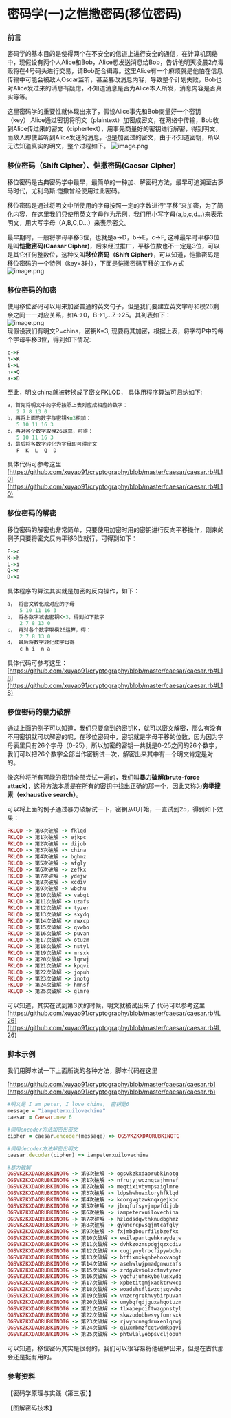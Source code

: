 # 密码学(一)之恺撒密码(移位密码)
### 前言
   密码学的基本目的是使得两个在不安全的信道上进行安全的通信，在计算机网络中，现假设有两个人Alice和Bob，Alice想发送消息给Bob，告诉他明天凌晨2点毒贩将在4号码头进行交易，请Bob配合缉毒。这里Alice有一个麻烦就是他怕在信息传输中可能会被敌人Oscar监听，甚至篡改消息内容，导致整个计划失败，Bob也对Alice发过来的消息有疑虑，不知道消息是否为Alice本人所发，消息内容是否真实等等。  

 这里密码学的重要性就体现出来了，假设Alice事先和Bob商量好一个密钥（key）,Alice通过密钥将明文（plaintext）加密成密文，在网络中传输，Bob收到Alice传过来的密文（ciphertext），用事先商量好的密钥进行解密，得到明文，而敌人即使监听到Alice发送的消息，也是加密过的密文，由于不知道密钥，所以无法知道真实的明文，整个过程如下。
![image.png](https://upload-images.jianshu.io/upload_images/1796624-95050e2fc8412a32.png?imageMogr2/auto-orient/strip%7CimageView2/2/w/1240)
### 移位密码（Shift Cipher）、恺撒密码(Caesar Cipher)
移位密码是古典密码学中最早，最简单的一种加、解密码方法，最早可追溯至古罗马时代，尤利乌斯:恺撒曾经使用过此密码。 
  
移位密码是通过将明文中所使用的字母按照一定的字数进行“平移”来加密，为了简化内容，在这里我们只使用英文字母作为示例，我们用小写字母(a,b,c,d…)来表示明文，用大写字母（A,B,C,D…）来表示密文。
  
最早期时，一般将字母平移3位，也就是a->D，b->E，c->F,
这种最早时平移3位是叫**恺撒密码(Caesar Cipher)**，后来经过推广，平移位数也不一定是3位，可以是其它任何整数位，这种又叫**移位密码（Shift Cipher）**，可以知道，恺撒密码是移位密码的一个特例（key=3时），下面是恺撒密码平移的工作方式  
![image.png](https://upload-images.jianshu.io/upload_images/1796624-e1fa042fd62a2c56.png?imageMogr2/auto-orient/strip%7CimageView2/2/w/1240)  
### 移位密码的加密
 使用移位密码可以用来加密普通的英文句子，但是我们要建立英文字母和模26剩余之间一一对应关系，如A->0，B->1,…Z->25。其列表如下：  
![image.png](https://upload-images.jianshu.io/upload_images/1796624-0dbef7eedef6d7dc.png?imageMogr2/auto-orient/strip%7CimageView2/2/w/1240)  
现假设我们有明文P=china，密钥K=3, 现要将其加密，根据上表，将字符P中的每个字母平移3位，得到如下情况:  
```ruby
c->F
h->K
i->L
n->Q
a->D
```
至此，明文china就被转换成了密文FKLQD，
具体用程序算法可归纳如下:
```ruby
a，首先将明文中的字母按照上表对应成相应的数字：
   2 7 8 13 0
b，再将上面的数字与密钥K=3相加：
   5 10 11 16 3
c，再对各个数字取模26运算，可得：
   5 10 11 16 3
d，最后将各数字转化为字母即可得密文
   F  K  L  Q  D
```
具体代码可参考这里
[https://github.com/xuyao91/cryptography/blob/master/caesar/caesar.rb#L10](https://github.com/xuyao91/cryptography/blob/master/caesar/caesar.rb#L10)
### 移位密码的解密

移位密码的解密也非常简单，只要使用加密时用的密钥进行反向平移操作，刚来的例子只要将密文反向平移3位就行，可得到如下：
```ruby
F->c
K->h
L->i
Q->n
D->a
```
具体程序的算法其实就是加密的反向操作，如下：
```ruby
a， 将密文转化成对应的字母
    5 10 11 16 3
b， 将各数字减去密钥K=3，得到如下数字
    2 7 8 13 0
c， 再对各个数字取模26运算，得：
    2 7 8 13 0
d， 最后将数字转化成字母得
    c h i  n a
```
具体代码可参考这里：
[https://github.com/xuyao91/cryptography/blob/master/caesar/caesar.rb#L18](https://github.com/xuyao91/cryptography/blob/master/caesar/caesar.rb#L18)

### 移位密码的暴力破解

通过上面的例子可以知道，我们只要拿到的密钥K，就可以密文解密，那么有没有不用密钥就可以解密的呢，在移位密码中，密钥就是字母平移的位数，因为因为字母表里只有26个字母（0-25），所以加密的密钥一共就是0-25之间的26个数字，我们可以把26个数字全部当作密钥试一次，解密出来其中有一个明文肯定是对的。  

像这种将所有可能的密钥全部尝试一遍的，我们叫**暴力破解(brute-force attack)**，这种方法本质是在所有的密钥中找出正确的那一个，因此又称为**穷举搜索（exhaustive search）**。

可以将上面的例子通过暴力破解试一下，密钥从0开始，一直试到25，得到如下效果：
```ruby
FKLQD -> 第0次破解 -> fklqd
FKLQD -> 第1次破解 -> ejkpc
FKLQD -> 第2次破解 -> dijob
FKLQD -> 第3次破解 -> china
FKLQD -> 第4次破解 -> bghmz
FKLQD -> 第5次破解 -> afgly
FKLQD -> 第6次破解 -> zefkx
FKLQD -> 第7次破解 -> ydejw
FKLQD -> 第8次破解 -> xcdiv
FKLQD -> 第9次破解 -> wbchu
FKLQD -> 第10次破解 -> vabgt
FKLQD -> 第11次破解 -> uzafs
FKLQD -> 第12次破解 -> tyzer
FKLQD -> 第13次破解 -> sxydq
FKLQD -> 第14次破解 -> rwxcp
FKLQD -> 第15次破解 -> qvwbo
FKLQD -> 第16次破解 -> puvan
FKLQD -> 第17次破解 -> otuzm
FKLQD -> 第18次破解 -> nstyl
FKLQD -> 第19次破解 -> mrsxk
FKLQD -> 第20次破解 -> lqrwj
FKLQD -> 第21次破解 -> kpqvi
FKLQD -> 第22次破解 -> jopuh
FKLQD -> 第23次破解 -> inotg
FKLQD -> 第24次破解 -> hmnsf
FKLQD -> 第25次破解 -> glmre
```
可以知道，其实在试到第3次的时候，明文就被试出来了
代码可以参考这里
[https://github.com/xuyao91/cryptography/blob/master/caesar/caesar.rb#L26](https://github.com/xuyao91/cryptography/blob/master/caesar/caesar.rb#L26)

### 脚本示例

我们用脚本试一下上面所说的各种方法，脚本代码在这里

[https://github.com/xuyao91/cryptography/blob/master/caesar/caesar.rb](https://github.com/xuyao91/cryptography/blob/master/caesar/caesar.rb)

```ruby
#明文是 I am peter, I love china， 密钥是6
message = "iampeterxuilovechina"
caesar = Caesar.new 6

#调用encoder方法加密出密文
cipher = caesar.encoder(message) => OGSVKZKXDAORUBKINOTG

#调用decoder方法解密出明文
caesar.decoder(cipher) => iampeterxuilovechina

#暴力破解
OGSVKZKXDAORUBKINOTG -> 第0次破解 -> ogsvkzkxdaorubkinotg
OGSVKZKXDAORUBKINOTG -> 第1次破解 -> nfrujyjwcznqtajhmnsf
OGSVKZKXDAORUBKINOTG -> 第2次破解 -> meqtixivbympsziglmre
OGSVKZKXDAORUBKINOTG -> 第3次破解 -> ldpshwhuaxloryhfklqd
OGSVKZKXDAORUBKINOTG -> 第4次破解 -> kcorgvgtzwknqxgejkpc
OGSVKZKXDAORUBKINOTG -> 第5次破解 -> jbnqfufsyvjmpwfdijob
OGSVKZKXDAORUBKINOTG -> 第6次破解 -> iampeterxuilovechina
OGSVKZKXDAORUBKINOTG -> 第7次破解 -> hzlodsdqwthknudbghmz
OGSVKZKXDAORUBKINOTG -> 第8次破解 -> gykncrcpvsgjmtcafgly
OGSVKZKXDAORUBKINOTG -> 第9次破解 -> fxjmbqbourfilsbzefkx
OGSVKZKXDAORUBKINOTG -> 第10次破解 -> ewilapantqehkraydejw
OGSVKZKXDAORUBKINOTG -> 第11次破解 -> dvhkzozmspdgjqzxcdiv
OGSVKZKXDAORUBKINOTG -> 第12次破解 -> cugjynylrocfipywbchu
OGSVKZKXDAORUBKINOTG -> 第13次破解 -> btfixmxkqnbehoxvabgt
OGSVKZKXDAORUBKINOTG -> 第14次破解 -> asehwlwjpmadgnwuzafs
OGSVKZKXDAORUBKINOTG -> 第15次破解 -> zrdgvkviolzcfmvtyzer
OGSVKZKXDAORUBKINOTG -> 第16次破解 -> yqcfujuhnkybelusxydq
OGSVKZKXDAORUBKINOTG -> 第17次破解 -> xpbetitgmjxadktrwxcp
OGSVKZKXDAORUBKINOTG -> 第18次破解 -> woadshsfliwzcjsqvwbo
OGSVKZKXDAORUBKINOTG -> 第19次破解 -> vnzcrgrekhvybirpuvan
OGSVKZKXDAORUBKINOTG -> 第20次破解 -> umybqfqdjguxahqotuzm
OGSVKZKXDAORUBKINOTG -> 第21次破解 -> tlxapepciftwzgpnstyl
OGSVKZKXDAORUBKINOTG -> 第22次破解 -> skwzodobhesvyfomrsxk
OGSVKZKXDAORUBKINOTG -> 第23次破解 -> rjvyncnagdruxenlqrwj
OGSVKZKXDAORUBKINOTG -> 第24次破解 -> qiuxmbmzfcqtwdmkpqvi
OGSVKZKXDAORUBKINOTG -> 第25次破解 -> phtwlalyebpsvcljopuh
```

可以知道，移位密码其实是很弱的，我们可以很容易将他破解出来，但是在古代那会还是挺有用的。

### 参考资料

【密码学原理与实践（第三版）】

【图解密码技术】


